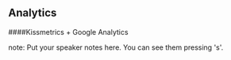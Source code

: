 ##  Analytics

####Kissmetrics + Google Analytics

note:
    Put your speaker notes here.
    You can see them pressing 's'.
